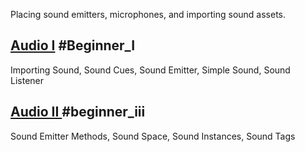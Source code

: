 Placing sound emitters, microphones, and importing sound assets.

 ## [Audio I](audio/audio1.md) #Beginner_I
Importing Sound, Sound Cues, Sound Emitter, Simple Sound, Sound Listener

 ## [Audio II ](audio/audio_ii.md) #beginner_iii 
Sound Emitter Methods, Sound Space, Sound Instances, Sound Tags 

 